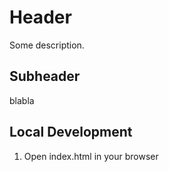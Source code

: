 # Header

Some description.

## Subheader

blabla

## Local Development

1. Open index.html in your browser